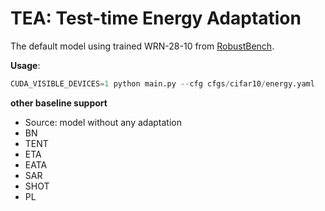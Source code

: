 
# TEA: Test-time Energy Adaptation

The default model using trained WRN-28-10 from [RobustBench](https://github.com/RobustBench/robustbench).


**Usage**:

```python
CUDA_VISIBLE_DEVICES=1 python main.py --cfg cfgs/cifar10/energy.yaml
```

**other baseline support**
- Source: model without any adaptation
- BN
- TENT
- ETA
- EATA
- SAR
- SHOT
- PL